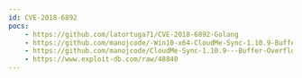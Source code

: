 ```yaml
---
id: CVE-2018-6892
pocs:
    - https://github.com/latortuga71/CVE-2018-6892-Golang
    - https://github.com/manojcode/-Win10-x64-CloudMe-Sync-1.10.9-Buffer-Overflow-SEH-DEP-Bypass
    - https://github.com/manojcode/CloudMe-Sync-1.10.9---Buffer-Overflow-SEH-DEP-Bypass
    - https://www.exploit-db.com/raw/48840
---
```

